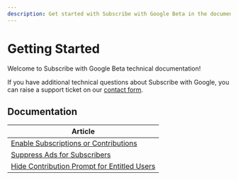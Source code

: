 ```yaml
---
description: Get started with Subscribe with Google Beta in the documentation, and explore custom examples to configure your implementation.
---
```


# Getting Started

Welcome to Subscribe with Google Beta technical documentation!

If you have additional technical questions about Subscribe with Google, you can raise a support ticket on our [contact form](https://support.google.com/news/publisher-center/contact/swg_default).

## Documentation

| Article     |
| ----------- |
| [Enable Subscriptions or Contributions](enable_swg.md)|
| [Suppress Ads for Subscribers](suppress_ads.md)|
| [Hide Contribution Prompt for Entitled Users](hide_prompt_entitled.md)|
